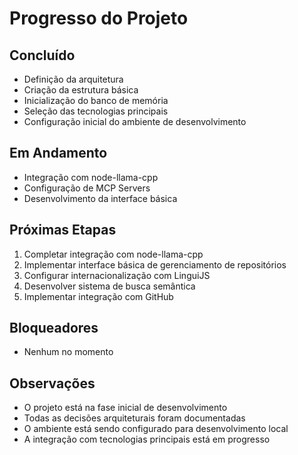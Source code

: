 # Progresso do Projeto

## Concluído
- Definição da arquitetura
- Criação da estrutura básica
- Inicialização do banco de memória
- Seleção das tecnologias principais
- Configuração inicial do ambiente de desenvolvimento

## Em Andamento
- Integração com node-llama-cpp
- Configuração de MCP Servers
- Desenvolvimento da interface básica

## Próximas Etapas
1. Completar integração com node-llama-cpp
2. Implementar interface básica de gerenciamento de repositórios
3. Configurar internacionalização com LinguiJS
4. Desenvolver sistema de busca semântica
5. Implementar integração com GitHub

## Bloqueadores
- Nenhum no momento

## Observações
- O projeto está na fase inicial de desenvolvimento
- Todas as decisões arquiteturais foram documentadas
- O ambiente está sendo configurado para desenvolvimento local
- A integração com tecnologias principais está em progresso
